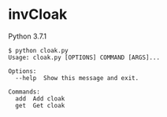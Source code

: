 # invCloak

Python 3.7.1

```
$ python cloak.py 
Usage: cloak.py [OPTIONS] COMMAND [ARGS]...

Options:
  --help  Show this message and exit.

Commands:
  add  Add cloak
  get  Get cloak
```
